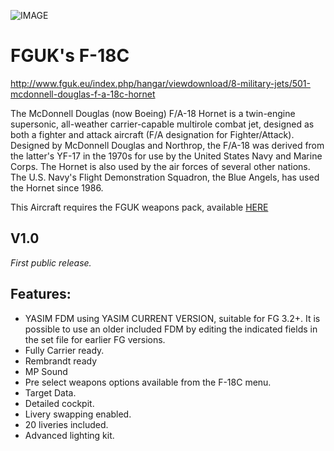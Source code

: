 ![IMAGE](http://www.fguk.eu/images/jdownloads/screenshots/fgfs-screen-0254.png)

FGUK's F-18C
============
http://www.fguk.eu/index.php/hangar/viewdownload/8-military-jets/501-mcdonnell-douglas-f-a-18c-hornet

The McDonnell Douglas (now Boeing) F/A-18 Hornet is a twin-engine supersonic, all-weather carrier-capable multirole combat jet, designed as both a fighter and attack aircraft (F/A designation for Fighter/Attack). Designed by McDonnell Douglas and Northrop, the F/A-18 was derived from the latter's YF-17 in the 1970s for use by the United States Navy and Marine Corps. The Hornet is also used by the air forces of several other nations. The U.S. Navy's Flight Demonstration Squadron, the Blue Angels, has used the Hornet since 1986.

This Aircraft requires the FGUK weapons pack, available <a href="http://www.fgukmedia.co.uk/index.php/hangar/viewdownload/11-other-objects-and-vehicles/162-fguk-payloads-package">HERE</a>

 
V1.0
-----
*First public release.*

Features:
---------

* YASIM FDM using YASIM CURRENT VERSION, suitable for FG 3.2+. It is possible to use an older included FDM by editing the indicated fields in the set file for earlier FG versions.
* Fully Carrier ready.
* Rembrandt ready
* MP Sound
* Pre select weapons options available from the F-18C menu.
* Target Data.
* Detailed cockpit.
* Livery swapping enabled.
* 20 liveries included.
* Advanced lighting kit.
